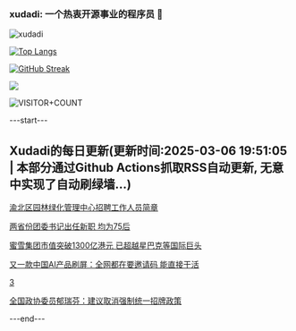 ### xudadi: 一个热衷开源事业的程序员 👋

![xudadi](https://github-readme-stats-git-masterorgs-github-readme-stats-team.vercel.app/api?username=xudadi)

[![Top Langs](https://github-readme-stats.vercel.app/api/top-langs/?username=xudadi)](https://github.com/anuraghazra/github-readme-stats)

[![GitHub Streak](https://streak-stats.demolab.com?user=xudadi&locale=zh_Hans)](https://git.io/streak-stats)

![](https://raw.githubusercontent.com/xudadi/xudadi/main/assets/github-contribution-grid-snake.svg)

![VISITOR+COUNT](https://komarev.com/ghpvc/?username=xudadi&label=VISITOR+COUNT)


---start---

## Xudadi的每日更新(更新时间:2025-03-06 19:51:05 | 本部分通过Github Actions抓取RSS自动更新, 无意中实现了自动刷绿墙...)

[渝北区园林绿化管理中心招聘工作人员简章](https://www.gongkaoleida.com/article/2311524)

[两省份团委书记出任新职 均为75后](https://m.163.com/news/article/JPVKV0AK055040N3.html)

[蜜雪集团市值突破1300亿港元 已超越星巴克等国际巨头](https://m.163.com/news/article/JPVKAVQ00534A4SC.html)

[又一款中国AI产品刷屏：全网都在要邀请码 能直接干活](https://m.163.com/news/article/JPVFD3AP0001899O.html)

[3](https://m.163.com/touch/news/sub/domestic)

[全国政协委员郁瑞芬：建议取消强制统一招牌政策](https://m.163.com/news/article/JPV4BHTA0512DU6N.html)

---end---
